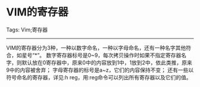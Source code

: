 # VIM的寄存器
Tags: Vim;寄存器

------

VIM的寄存器分为3种，一种以数字命名，一种以字母命名，还有一种名字其他符合，如星号“*”。 
 数字寄存器标号是0~9，每次拷贝操作时如果不指定寄存器名字，则默认放在0寄存器中，原来0中的内容放到1中，1放到2中，依此类推，原来9中的内容被舍弃； 
 字母寄存器的标号是a~z，它们的内容保持不变； 
 还有一些以符号命名的寄存器，详见:h reg，用:reg命令可以列出所有寄存器以及它们的值。